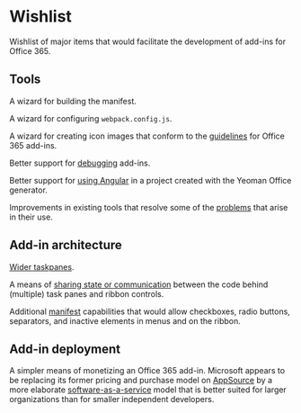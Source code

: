 # Wishlist

Wishlist of major items that would facilitate the development of add-ins for Office 365.

## Tools

A wizard for building the manifest.

A wizard for configuring `webpack.config.js`.

A wizard for creating icon images that conform to the [guidelines](https://docs.microsoft.com/en-us/office/dev/add-ins/design/add-in-icons-monoline) for Office 365 add-ins.

Better support for [debugging](Issues/Debugging.md) add-ins.

Better support for [using Angular](Issues/Tools.md##Yeoman-Office-Generator) in a project created with the Yeoman Office generator.

Improvements in existing tools that resolve some of the [problems](Issues/Tools.md) that arise in their use.

## Add-in architecture

[Wider taskpanes](Issues/Appearance.md).

A means of [sharing state or communication](Issues/Architecture.md) between the code behind (multiple) task panes and ribbon controls.

Additional [manifest](Issues/Manifest.md) capabilities that would allow checkboxes, radio buttons, separators, and inactive elements in menus and on the ribbon.

## Add-in deployment

A simpler means of monetizing an Office 365 add-in.  Microsoft appears to be replacing its former pricing and purchase model on [AppSource](https://appsource.microsoft.com/en-US/) by a more elaborate [software-as-a-service](https://docs.microsoft.com/en-us/office/dev/store/monetize-addins-through-microsoft-commercial-marketplace) model that is better suited for larger organizations than for smaller independent developers.
